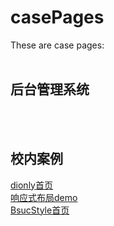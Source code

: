 # casePages
These are case pages:
<br/>
<br/>
<h2>后台管理系统</h2>
<br/>
<br/>
<h2>校内案例</h2>
<a href="https://xyzuzu.github.io/dionly/html/index.html">dionly首页</a>
<br/>
<a href='https://xyzuzu.github.io/bootstrapDemo/demo/index.html'>响应式布局demo</a>
<br/>
<a href="https://xyzuzu.github.io/BsucStyle/html/index.html">BsucStyle首页</a>

